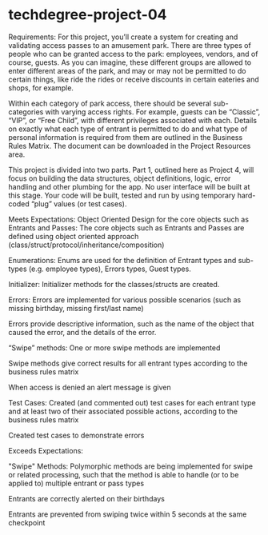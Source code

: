 # techdegree-project-04
Requirements:
For this project, you’ll create a system for creating and validating access passes to an amusement park. There are three types of people who can be granted access to the park: employees, vendors, and of course, guests. As you can imagine, these different groups are allowed to enter different areas of the park, and may or may not be permitted to do certain things, like ride the rides or receive discounts in certain eateries and shops, for example.

Within each category of park access, there should be several sub-categories with varying access rights. For example, guests can be “Classic”, “VIP”, or “Free Child”, with different privileges associated with each. Details on exactly what each type of entrant is permitted to do and what type of personal information is required from them are outlined in the Business Rules Matrix. The document can be downloaded in the Project Resources area.

This project is divided into two parts. Part 1, outlined here as Project 4, will focus on building the data structures, object definitions, logic, error handling and other plumbing for the app. No user interface will be built at this stage. Your code will be built, tested and run by using temporary hard-coded “plug” values (or test cases).

 Meets Expectations:
 Object Oriented Design for the core objects such as Entrants and Passes: The core objects such as Entrants and Passes are defined using object oriented approach (class/struct/protocol/inheritance/composition)

 Enumerations: Enums are used for the definition of Entrant types and sub-types (e.g. employee types), Errors types, Guest types.

 Initializer: Initializer methods for the classes/structs are created.

 Errors: Errors are implemented for various possible scenarios (such as missing birthday, missing first/last name)

 Errors provide descriptive information, such as the name of the object that caused the error, and the details of the error.

 “Swipe” methods:
 One or more swipe methods are implemented

 Swipe methods give correct results for all entrant types according to the business rules matrix

 When access is denied an alert message is given

Test Cases:
Created (and commented out) test cases for each entrant type and at least two of their associated possible actions, according to the business rules matrix

Created test cases to demonstrate errors

Exceeds Expectations:

  "Swipe" Methods:
Polymorphic methods are being implemented for swipe or related processing, such that the method is able to handle (or to be applied to) multiple entrant or pass types

Entrants are correctly alerted on their birthdays

Entrants are prevented from swiping twice within 5 seconds at the same checkpoint
